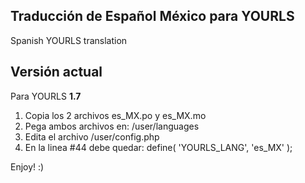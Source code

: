 <h2>Traducción de Español México para YOURLS</h2>

Spanish YOURLS translation

<h2>Versión actual</h2>

Para YOURLS <strong>1.7</strong>
<ol>
<li>Copia los 2 archivos es_MX.po y es_MX.mo</li>
<li>Pega ambos archivos en: /user/languages</li>
<li>Edita el archivo /user/config.php</li>
<li>En la linea #44 debe quedar: define( 'YOURLS_LANG', 'es_MX' );</li>
</ol>
<p>Enjoy! :)</p>
